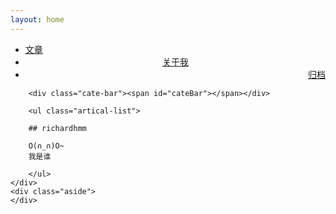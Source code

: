 ```yaml
---
layout: home
---
```


<div class="index-content opinion">
    <div class="section">
        <ul class="artical-cate">
            <li><a href="/"><span>文章</span></a></li>
            <li class="on" style="text-align:center"><a href="/aboutme"><span>关于我</span></a></li>
            <li style="text-align:right"><a href="/archive"><span>归档</span></a></li>
        </ul>

        <div class="cate-bar"><span id="cateBar"></span></div>

        <ul class="artical-list">

		## richardhmm
		
		O(∩_∩)O~
		我是谁
		
        </ul>
    </div>
    <div class="aside">
    </div>
</div>
